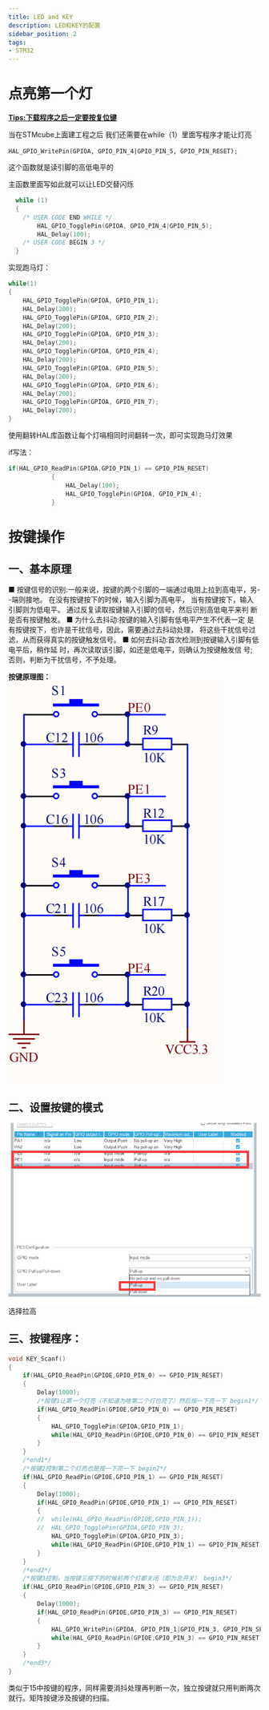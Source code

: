 ```yaml
---
title: LED and KEY
description: LED和KEY的配置
sidebar_position: 2
tags: 
- STM32
---
```


# 点亮第一个灯

**<u>Tips:下载程序之后一定要按复位键</u>**

当在STMcube上面建工程之后 我们还需要在while（1）里面写程序才能让灯亮

`HAL_GPIO_WritePin(GPIOA, GPIO_PIN_4|GPIO_PIN_5, GPIO_PIN_RESET);`

这个函数就是读引脚的高低电平的

主函数里面写如此就可以让LED交替闪烁

```C
  while (1)
  {
    /* USER CODE END WHILE */
		HAL_GPIO_TogglePin(GPIOA, GPIO_PIN_4|GPIO_PIN_5);
		HAL_Delay(100);
    /* USER CODE BEGIN 3 */
  }
```

实现跑马灯：

```c
while(1)
{
	HAL_GPIO_TogglePin(GPIOA, GPIO_PIN_1);
	HAL_Delay(200);
	HAL_GPIO_TogglePin(GPIOA, GPIO_PIN_2);
	HAL_Delay(200);
	HAL_GPIO_TogglePin(GPIOA, GPIO_PIN_3);
	HAL_Delay(200);
	HAL_GPIO_TogglePin(GPIOA, GPIO_PIN_4);
	HAL_Delay(200);
	HAL_GPIO_TogglePin(GPIOA, GPIO_PIN_5);
	HAL_Delay(200);
	HAL_GPIO_TogglePin(GPIOA, GPIO_PIN_6);
	HAL_Delay(200);
	HAL_GPIO_TogglePin(GPIOA, GPIO_PIN_7);
	HAL_Delay(200);    
}
```

使用翻转HAL库函数让每个灯嗝相同时间翻转一次，即可实现跑马灯效果



if写法：

```c
if(HAL_GPIO_ReadPin(GPIOA,GPIO_PIN_1) == GPIO_PIN_RESET)
			{
				HAL_Delay(100);
				HAL_GPIO_TogglePin(GPIOA, GPIO_PIN_4);
			}
```

# 按键操作
## 一、基本原理

■ 按键信号的识别:一般来说，按键的两个引脚的一端通过电阻上拉到高电平，另- -端则接地。 在没有按键按下的时候，输入引脚为高电平， 当有按键按下，输入引脚则为低电平。 通过反复读取按键输入引脚的信号，然后识别高低电平来判 断是否有按键触发。
■ 为什么去抖动:按键的输入引脚有低电平产生不代表一定 是 有按键按下，也许是干扰信号，因此，需要通过去抖动处理， 将这些干扰信号过滤，从而获得真实的按键触发信号。 ■ 如何去抖动:首次检测到按键输入引脚有低电平后，稍作延 时，再次读取该引脚，如还是低电平，则确认为按键触发信 号; 否则，判断为干扰信号，不予处理。

**按键原理图：**
![1](../../../static/STM32/LED%20and%20%20KEY/1.png)
## 二、设置按键的模式
![2](../../../static/STM32/LED%20and%20%20KEY/2.png)
选择拉高

## 三、按键程序：
```c
void KEY_Scanf()  
{  
    if(HAL_GPIO_ReadPin(GPIOE,GPIO_PIN_0) == GPIO_PIN_RESET)  
    {  
        Delay(1000);  
        /*按键1让第一个灯亮（不知道为啥第二个灯也亮了）然后按一下亮一下 begin1*/  
        if(HAL_GPIO_ReadPin(GPIOE,GPIO_PIN_0) == GPIO_PIN_RESET)  
        {  
            HAL_GPIO_TogglePin(GPIOA,GPIO_PIN_1);  
            while(HAL_GPIO_ReadPin(GPIOE,GPIO_PIN_0) == GPIO_PIN_RESET);  
        }  
    }  
    /*end1*/  
    /*按键2控制第二个灯亮也是按一下亮一下 begin2*/  
    if(HAL_GPIO_ReadPin(GPIOE,GPIO_PIN_1) == GPIO_PIN_RESET)  
    {  
        Delay(1000);  
        if(HAL_GPIO_ReadPin(GPIOE,GPIO_PIN_1) == GPIO_PIN_RESET)      
        {  
		//  while(HAL_GPIO_ReadPin(GPIOE,GPIO_PIN_1));   
		//  HAL_GPIO_TogglePin(GPIOA,GPIO_PIN_3);  
            HAL_GPIO_TogglePin(GPIOA,GPIO_PIN_3);  
            while(HAL_GPIO_ReadPin(GPIOE,GPIO_PIN_1) == GPIO_PIN_RESET);  
        }  
    }  
    /*end2*/  
    /*按键3控制，当按键三按下的时候前两个灯都关闭（即为总开关） begin3*/  
    if(HAL_GPIO_ReadPin(GPIOE,GPIO_PIN_3) == GPIO_PIN_RESET)  
    {  
        Delay(1000);  
        if(HAL_GPIO_ReadPin(GPIOE,GPIO_PIN_3) == GPIO_PIN_RESET)  
        {  
            HAL_GPIO_WritePin(GPIOA, GPIO_PIN_1|GPIO_PIN_3, GPIO_PIN_SET );  
            while(HAL_GPIO_ReadPin(GPIOE,GPIO_PIN_3) == GPIO_PIN_RESET);  
        }  
    }  
    /*end3*/  
}
```
类似于15中按键的程序，同样需要消抖处理再判断一次，独立按键就只用判断两次就行。矩阵按键涉及按键的扫描。